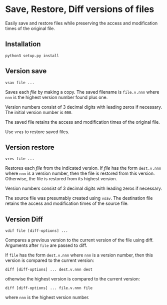# Save, Restore, Diff versions of files

Easily save and restore files while preserving the access
and modification times of the original file.

## Installation

    python3 setup.py install

## Version save

    vsav file ...
    
Saves each *file* by making a copy.
The saved filename is `file.v.nnn`
where `nnn` is the highest version number found plus one.

Version numbers consist of 3 decimal digits with leading zeros if
necessary.  The initial version number is `000`.

The saved file retains the access and modification times of the 
original file.

Use `vres` to restore saved files.

## Version restore

    vres file ...
    
Restores each *file* from the indicated version.
If *file* has the form `dest.v.nnn`
where `nnn` is a version number,
then the file is restored from this version.
Otherwise, the file is restored from its highest version.

Version numbers consist of 3 decimal digits with leading zeros if
necessary.

The source file was presumably created using `vsav`.
The destination file retains the access and modification times
of the source file.

## Version Diff

    vdif file [diff-options] ...

Compares a previous version to the current version of the file
using diff.
Arguments after `file` are passed to diff.

If `file` has the form `dest.v.nnn` where `nnn` is a version number,
then this version is compared to the current version:

    diff [diff-options] ... dest.v.nnn dest

otherwise the highest version is compared to the current version:

    diff [diff-options] ... file.v.nnn file

where `nnn` is the highest version number.

